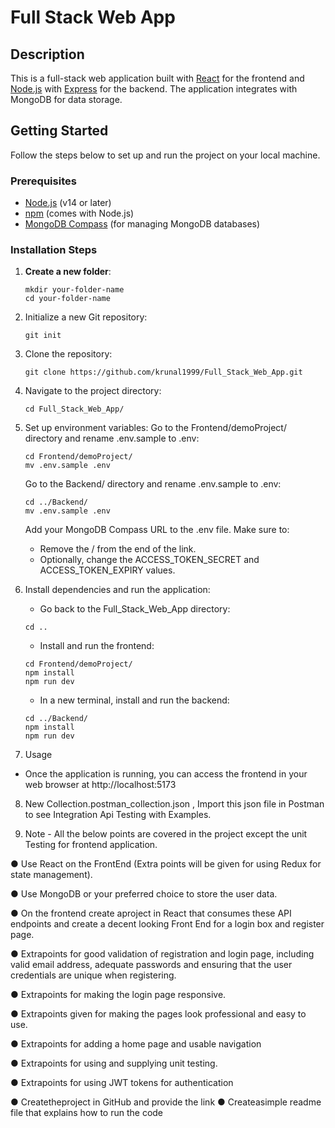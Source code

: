 # Full Stack Web App

## Description
This is a full-stack web application built with [React](https://reactjs.org/) for the frontend and [Node.js](https://nodejs.org/) with [Express](https://expressjs.com/) for the backend. The application integrates with MongoDB for data storage.

## Getting Started

Follow the steps below to set up and run the project on your local machine.

### Prerequisites

- [Node.js](https://nodejs.org/en/) (v14 or later)
- [npm](https://www.npmjs.com/) (comes with Node.js)
- [MongoDB Compass](https://www.mongodb.com/try/download/compass) (for managing MongoDB databases)

### Installation Steps

1. **Create a new folder**:
   ```
   mkdir your-folder-name
   cd your-folder-name
2. Initialize a new Git repository:
   ```
   git init
3. Clone the repository:
   ```
   git clone https://github.com/krunal1999/Full_Stack_Web_App.git
4. Navigate to the project directory:
   ```
   cd Full_Stack_Web_App/
5. Set up environment variables:
   Go to the Frontend/demoProject/ directory and rename .env.sample to .env:
    ```
    cd Frontend/demoProject/
    mv .env.sample .env
    ```
    
   Go to the Backend/ directory and rename .env.sample to .env:
    ```
    cd ../Backend/
    mv .env.sample .env
    ```
   Add your MongoDB Compass URL to the .env file.
   Make sure to:
   - Remove the / from the end of the link.
   - Optionally, change the ACCESS_TOKEN_SECRET and ACCESS_TOKEN_EXPIRY values.
     
6. Install dependencies and run the application:
    - Go back to the Full_Stack_Web_App directory:
    ```
    cd ..
    ```
    
    - Install and run the frontend:
    ```
    cd Frontend/demoProject/
    npm install
    npm run dev
    ```
    
    - In a new terminal, install and run the backend:
    ```
    cd ../Backend/
    npm install
    npm run dev
    ```
7. Usage
- Once the application is running, you can access the frontend in your web browser at http://localhost:5173

8. New Collection.postman_collection.json , Import this json file in Postman to see Integration Api Testing with Examples.


9. Note - All the below points are covered in the project except the unit Testing for frontend application.

● Use React on the FrontEnd (Extra points will be given for using Redux for state management).

● Use MongoDB or your preferred choice to store the user data.

● On the frontend create aproject in React that consumes these API endpoints and create a decent looking Front End for a login box and register page.

● Extrapoints for good validation of registration and login page, including valid email address, adequate passwords and ensuring that the user credentials are unique when registering.

● Extrapoints for making the login page responsive.

● Extrapoints given for making the pages look professional and easy to use.

● Extrapoints for adding a home page and usable navigation

● Extrapoints for using and supplying unit testing.  

● Extrapoints for using JWT tokens for authentication

● Createtheproject in GitHub and provide the link
● Createasimple readme file that explains how to run the code